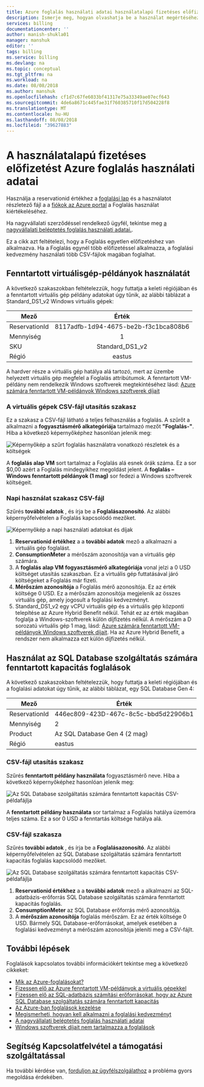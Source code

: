 ```yaml
---
title: Azure foglalás használati adatai használatalapú fizetéses előfizetésre |} A Microsoft Docs
description: Ismerje meg, hogyan olvashatja be a használat megértéséhez, hogyan kell alkalmazni a foglalást az Azure használatalapú fizetéses előfizetésében.
services: billing
documentationcenter: ''
author: manish-shukla01
manager: manshuk
editor: ''
tags: billing
ms.service: billing
ms.devlang: na
ms.topic: conceptual
ms.tgt_pltfrm: na
ms.workload: na
ms.date: 08/08/2018
ms.author: manshuk
ms.openlocfilehash: cf1d7c67fe6033bf41317e75a33349ae07ecf643
ms.sourcegitcommit: 4de6a8671c445fae31f760385710f17d504228f8
ms.translationtype: MT
ms.contentlocale: hu-HU
ms.lasthandoff: 08/08/2018
ms.locfileid: "39627883"
---
```

# <a name="understand-azure-reservation-usage-for-your-pay-as-you-go-subscription"></a>A használatalapú fizetéses előfizetést Azure foglalás használati adatai

Használja a reservationid értékhez a [foglalási lap](https://portal.azure.com/?microsoft_azure_marketplace_ItemHideKey=Reservations&Microsoft_Azure_Reservations=true#blade/Microsoft_Azure_Reservations/ReservationsBrowseBlade) és a használatot részletező fájl a a [fiókok az Azure portal](https://account.azure.com) a Foglalás használat kiértékeléséhez.

Ha nagyvállalati szerződéssel rendelkező ügyfél, tekintse meg [a nagyvállalati beléptetés foglalás használati adatai.](billing-understand-reserved-instance-usage-ea.md).

Ez a cikk azt feltételezi, hogy a Foglalás egyetlen előfizetéshez van alkalmazva. Ha a Foglalás egynél több előfizetéssel alkalmazza, a foglalási kedvezmény használati több CSV-fájlok magában foglalhat.

## <a name="usage-for-reserved-virtual-machine-instances"></a>Fenntartott virtuálisgép-példányok használatát

A következő szakaszokban feltételezzük, hogy futtatja a keleti régiójában és a fenntartott virtuális gép példány adatokat úgy tűnik, az alábbi táblázat a Standard_DS1_v2 Windows virtuális gépek:

| Mező | Érték |
|---| :---: |
|ReservationId |8117adfb-1d94-4675-be2b-f3c1bca808b6|
|Mennyiség |1|
|SKU | Standard_DS1_v2|
|Régió | eastus |

A hardver része a virtuális gép hatálya alá tartozó, mert az üzembe helyezett virtuális gép megfelel a Foglalás attribútumok. A fenntartott VM-példány nem rendelkezik Windows szoftverek megtekintéséhez lásd: [Azure számára fenntartott VM-példányok Windows szoftverek díjait](billing-reserved-instance-windows-software-costs.md)

### <a name="statement-section-of-csv-file-for-vms"></a>A virtuális gépek CSV-fájl utasítás szakasz

Ez a szakasz a CSV-fájl látható a teljes felhasználás a foglalás. A szűrőt a alkalmazni a **fogyasztásmérő alkategóriája** tartalmazó mezőt **"Foglalás-"**. Hiba a következő képernyőképhez hasonlóan jelenik meg:

![Képernyőkép a szűrt foglalás használatra vonatkozó részletek és a költségek](./media/billing-understand-reserved-instance-usage/billing-payg-reserved-instance-csv-statements.png)

A **foglalás alap VM** sort tartalmaz a Foglalás alá esnek órák száma. Ez a sor $0,00 azért a Foglalás mindegyikhez megoldást jelent. A **foglalás – Windows fenntartott példányok (1 mag)** sor fedezi a Windows szoftverek költségeit.

### <a name="daily-usage-section-of-csv-file"></a>Napi használat szakasz CSV-fájl

Szűrés **további adatok** , és írja be a **Foglalásazonosító**. Az alábbi képernyőfelvételen a Foglalás kapcsolódó mezőket.

![Képernyőkép a napi használati adatokat és díjak](./media/billing-understand-reserved-instance-usage/billing-payg-reserved-instance-csv-details.png)

1. **Reservationid értékhez** a a **további adatok** mező a alkalmazni a virtuális gép foglalást.
2. **ConsumptionMeter** a mérőszám azonosítója van a virtuális gép számára.
3. A **foglalás alap VM** **fogyasztásmérő alkategóriája** vonal jelzi a 0 USD költséget utasítás szakaszban. Ez a virtuális gép futtatásával járó költségeket a Foglalás már fizeti.
4. **Mérőszám azonosítója** a Foglalás mérő azonosítója. Ez az érték költsége 0 USD. Ez a mérőszám azonosítója megjelenik az összes virtuális gép, amely jogosult a foglalási kedvezményt.
5. Standard_DS1_v2 egy vCPU virtuális gép és a virtuális gép központi telepítése az Azure Hybrid Benefit nélkül. Tehát ez az érték magában foglalja a Windows-szoftverek külön díjfizetés nélkül. A mérőszám a D sorozatú virtuális gép 1 mag, lásd: [Azure számára fenntartott VM-példányok Windows szoftverek díjait](billing-reserved-instance-windows-software-costs.md). Ha az Azure Hybrid Benefit, a rendszer nem alkalmazza ezt külön díjfizetés nélkül.

## <a name="usage-for-sql-database-reserved-capacity-reservations"></a>Használat az SQL Database szolgáltatás számára fenntartott kapacitás foglalások

A következő szakaszokban feltételezzük, hogy futtatja a keleti régiójában és a foglalási adatokat úgy tűnik, az alábbi táblázat, egy SQL Database Gen 4:

| Mező | Érték |
|---| --- |
|ReservationId |446ec809-423D-467c-8c5c-bbd5d22906b1|
|Mennyiség |2|
|Product| Az SQL Database Gen 4 (2 mag)|
|Régió | eastus |

### <a name="statement-section-of-csv-file"></a>CSV-fájl utasítás szakasz

Szűrés **fenntartott példány használata** fogyasztásmérő neve. Hiba a következő képernyőképhez hasonlóan jelenik meg:

![Az SQL Database szolgáltatás számára fenntartott kapacitás CSV-példafájlja](./media/billing-understand-reserved-instance-usage/billing-payg-sql-db-reserved-capacity-csv-statements.png)

A **fenntartott példány használata** sor tartalmaz a Foglalás hatálya üzemóra teljes száma. Ez a sor 0 USD a fenntartás költsége hatálya alá.

### <a name="detail-section-of-csv-file"></a>CSV-fájl szakasza

Szűrés **további adatok** , és írja be a **Foglalásazonosító**. Az alábbi képernyőfelvételen az SQL Database szolgáltatás számára fenntartott kapacitás foglalás kapcsolódó mezőket.

![Az SQL Database szolgáltatás számára fenntartott kapacitás CSV-példafájlja](./media/billing-understand-reserved-instance-usage/billing-payg-sql-db-reserved-capacity-csv-details.png)

1. **Reservationid értékhez** a a **további adatok** mező a alkalmazni az SQL-adatbázis-erőforrás SQL Database szolgáltatás számára fenntartott kapacitás foglalás.
2. **ConsumptionMeter** az SQL Database erőforrás mérő azonosítója.
3. A **mérőszám azonosítója** foglalás mérőszám. Ez az érték költsége 0 USD. Bármely SQL Database-erőforrásokat, amelyek esetében a foglalási kedvezményt a mérőszám azonosítója jeleníti meg a CSV-fájlt.

## <a name="next-steps"></a>További lépések

Foglalások kapcsolatos további információkért tekintse meg a következő cikkeket:

- [Mik az Azure-foglalásokat?](billing-save-compute-costs-reservations.md)
- [Fizessen elő az Azure fenntartott VM-példányok a virtuális gépekkel](../virtual-machines/windows/prepay-reserved-vm-instances.md)
- [Fizessen elő az SQL-adatbázis számítási erőforrásokat, hogy az Azure SQL Database szolgáltatás számára fenntartott kapacitás](../sql-database/sql-database-reserved-capacity.md)
- [Az Azure-ban foglalások kezelése](billing-manage-reserved-vm-instance.md)
- [Megismerheti, hogyan kell alkalmazni a foglalási kedvezményt](billing-understand-vm-reservation-charges.md)
- [A nagyvállalati beléptetés foglalás használati adatai](billing-understand-reserved-instance-usage-ea.md)
- [Windows szoftverek díjait nem tartalmazza a foglalások](billing-reserved-instance-windows-software-costs.md)

## <a name="need-help-contact-support"></a>Segítség Kapcsolatfelvétel a támogatási szolgáltatással

Ha további kérdése van, [forduljon az ügyfélszolgálathoz](https://portal.azure.com/?#blade/Microsoft_Azure_Support/HelpAndSupportBlade) a probléma gyors megoldása érdekében.

